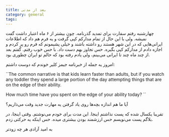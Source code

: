 ```yaml
---
title: بعد از مدتی
category: general
tags:  
---
```



چهارشنبه رفتم سفارت برای تمدید گذرنامه. چون بیشتر از ۶ ماه اعتبار داشت گفت نمیشه. ولی با این حال از تمام مدارکم کپی گرفت و یه فرم هم داد که اطلاعات ایرانی‌هایی که در این شهر هستند رو داشته باشند و خیلی پشیمونم که فرم رو پر کردم و اجازه دادم از مدارکم کپی بگیره. حس تجاوز بهم دست داد. با حس خوب رفتم. گفتم بعد از چند ماه چند تا ایرانی می‌بینم، ولی یادم رفته بود که حالم تو ایران چطوری بود. 

امروز یه جمله از خبرنامه جیمز کلیر خوندم که دوست داشتم:

``The common narrative is that kids learn faster than adults, but if you watch any toddler they spend a large portion of the day attempting things that are on the edge of their ability.

How much time have you spent on the edge of your ability today? ``


آیا ما هم اندازه بچه‌ها روی یاد گرفتن یه مهارت جدید وقت می‌ذاریم؟

تقریبا یکسال شده که پست نذاشتم اینجا. این مدت برای خودم می‌نوشتم. وقتی اینجا، در بلاگم پست می‌نویسم حس ارزشمند بودن بیشتری میده. حس اینکه یه حرکتی زدم. 

به امید آزادی هر چه زودتر
